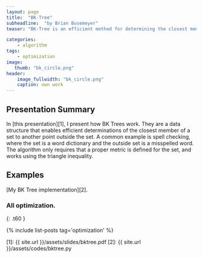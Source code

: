 ```yaml
---
layout: page
title:  "BK-Tree"
subheadline:  "by Brian Busemeyer"
teaser: "BK-Tree is an efficient method for determining the closest member of a set to another point outside the set."

categories:
    - algorithm
tags:
    - optimization 
image:
   thumb: "bk_circle.png"
header:
    image_fullwidth: "bk_circle.png"
    caption: own work
---
```

<!-- Page Content Starts Here -->

## Presentation Summary
In [this presentation][1], I present how BK Trees work.
They are a data structure that enables efficient determinations of the closest member of a set to another point outside the set. 
A common example is spell checking, where the set is a word dictionary and the outside set is a misspelled word.
The algorithm only requires that a proper metric is defined for the set, and works using the triangle inequality.

## Examples
[My BK Tree implementation][2].

### All optimization.
{: .t60 }

{% include list-posts tag='optimization' %}

[1]: {{ site.url }}/assets/slides/bktree.pdf
[2]: {{ site.url }}/assets/codes/bktree.py

